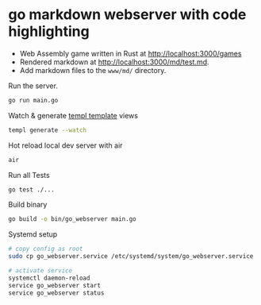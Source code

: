 # go markdown webserver with code highlighting
- Web Assembly game written in Rust at [http://localhost:3000/games](http://localhost:3000/games)
- Rendered markdown at [http://localhost:3000/md/test.md](http://localhost:3000/md/test.md).
- Add markdown files to the `www/md/` directory.

Run the server. 
```bash
go run main.go
```

Watch & generate [templ template](https://templ.guide/quick-start/installation) views
```bash
templ generate --watch
```

Hot reload local dev server with air
```bash
air
```

Run all Tests
```bash
go test ./...
```

Build binary
```bash
go build -o bin/go_webserver main.go
```

Systemd setup
```bash
# copy config as root
sudo cp go_webserver.service /etc/systemd/system/go_webserver.service

# activate service
systemctl daemon-reload
service go_webserver start
service go_webserver status
```

